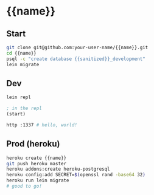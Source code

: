 # {{name}}

## Start

```bash
git clone git@github.com:your-user-name/{{name}}.git
cd {{name}}
psql -c "create database {{sanitized}}_development"
lein migrate
```

## Dev

```bash
lein repl
```

```clojure
; in the repl
(start)
```

```bash
http :1337 # hello, world!
```

## Prod (heroku)

```bash
heroku create {{name}}
git push heroku master
heroku addons:create heroku-postgresql
heroku config:add SECRET=$(openssl rand -base64 32)
heroku run lein migrate
# good to go!
```
